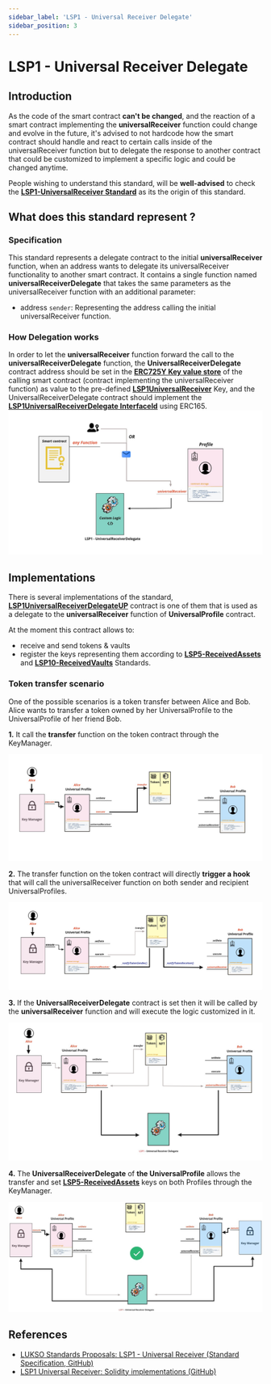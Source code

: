 ```yaml
---
sidebar_label: 'LSP1 - Universal Receiver Delegate'
sidebar_position: 3
---
```


# LSP1 - Universal Receiver Delegate

## Introduction

As the code of the smart contract **can't be changed**, and the reaction of a smart contract implementing the **universalReceiver** function could change and evolve in the future, it's advised to not hardcode how the smart contract should handle and react to certain calls inside of the universalReceiver function but to delegate the response to another contract that could be customized to implement a specific logic and could be changed anytime.

People wishing to understand this standard, will be **well-advised** to check the **[LSP1-UniversalReceiver Standard](../generic-standards/02-lsp1-universal-receiver.md)** as its the origin of this standard.

## What does this standard represent ?

### Specification

This standard represents a delegate contract to the initial **universalReceiver** function, when an address wants to delegate its universalReceiver functionality to another smart contract. It contains a single function named **universalReceiverDelegate** that takes the same parameters as the universalReceiver function with an additional parameter:

- address `sender`: Representing the address calling the initial universalReceiver function.

### How Delegation works

In order to let the **universalReceiver** function forward the call to the **universalReceiverDelegate** function, the **UniversalReceiverDelegate** contract address should be set in the **[ERC725Y Key value store](https://github.com/ERC725Alliance/erc725/blob/main/docs/ERC-725.md#erc725y)** of the calling smart contract (contract implementing the universalReceiver function) as value to the pre-defined **[LSP1UniversalReceiver](../generic-standards/02-lsp1-universal-receiver.md#extension)** Key, and the UniversalReceiverDelegate contract should implement the **[LSP1UniversalReceiverDelegate InterfaceId](../smart-contracts/interface-ids.md)** using ERC165.
![ur-delegate-transaction](../../../static/img/ur-delegate-transaction.jpg)


## Implementations

There is several implementations of the standard, **[LSP1UniversalReceiverDelegateUP](../smart-contracts/lsp1-universal-receiver-delegate-up.md)** contract is one of them that is used as a delegate to the **universalReceiver** function of **UniversalProfile** contract. 

At the moment this contract allows to:

- receive and send tokens & vaults
- register the keys representing them according to **[LSP5-ReceivedAssets](https://github.com/lukso-network/LIPs/blob/main/LSPs/LSP-5-ReceivedAssets.md)** and **[LSP10-ReceivedVaults](https://github.com/lukso-network/LIPs/blob/main/LSPs/LSP-10-ReceivedVaults.md)** Standards.

### Token transfer scenario

One of the possible scenarios is a token transfer between Alice and Bob. Alice wants to transfer a token owned by her UniversalProfile to the UniversalProfile of her friend Bob. 

**1.** It call the **transfer** function on the token contract through the KeyManager.


![executing transfer function](../../../static/img/token-transfer-1.jpg)


**2.** The transfer function on the token contract will directly **trigger a hook** that will call the universalReceiver function on both sender and recipient UniversalProfiles.


![token contract hooks calling universalReceiver function](../../../static/img/token-transfer-2.jpg)


**3.** If the **UniversalReceiverDelegate** contract is set then it will be called by the **universalReceiver** function and will execute the logic customized in it.


![universalReceiver function calling UniversalReceiverDelegate contract](../../../static/img/token-transfer-3.jpg)


**4.** The **UniversalReceiverDelegate** of **the UniversalProfile** allows the transfer and set **[LSP5-ReceivedAssets](https://github.com/lukso-network/LIPs/blob/main/LSPs/LSP-5-ReceivedAssets.md)** keys on both Profiles through the KeyManager.


![UniversalReceiverDelegate setting keys on profile](../../../static/img/token-transfer-4.jpg)


## References

- [LUKSO Standards Proposals: LSP1 - Universal Receiver (Standard Specification, GitHub)](https://github.com/lukso-network/LIPs/blob/main/LSPs/LSP-1-UniversalReceiver.md)
- [LSP1 Universal Receiver: Solidity implementations (GitHub)](https://github.com/lukso-network/lsp-universalprofile-smart-contracts/tree/develop/contracts/LSP1UniversalReceiver)
